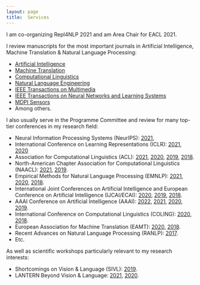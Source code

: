```yaml
---
layout: page
title:  Services
---
```


I am co-organizing Repl4NLP 2021 and am Area Chair for EACL 2021.

I review manuscripts for the most important journals in Artificial Intelligence, Machine Translation &amp; Natural Language Processing:

* [Artificial Intelligence](https://www.journals.elsevier.com/artificial-intelligence/)
* [Machine Translation](https://link.springer.com/journal/10590)
* [Computational Linguistics](http://cljournal.org)
* [Natural Language Engineering](https://www.cambridge.org/core/journals/natural-language-engineering)
* [IEEE Transactions on Multimedia](https://ieeexplore.ieee.org/xpl/RecentIssue.jsp?punumber=6046)
* [IEEE Transactions on Neural Networks and Learning Systems](https://ieeexplore.ieee.org/xpl/RecentIssue.jsp?punumber=5962385)
* [MDPI Sensors](https://www.mdpi.com/journal/sensors)
* Among others.

I also usually serve in the Programme Committee and review for many top-tier conferences in my research field:

* Neural Information Processing Systems (NeurIPS): [2021](https://nips.cc/Conferences/2021/),
* International Conference on Learning Representations (ICLR): [2021](https://iclr.cc/), [2020](https://iclr.cc/Conferences/2020)
* Association for Computational Linguistics (ACL): [2021](https://2021.aclweb.org/), [2020](https://acl2020.org/), [2019](http://www.acl2019.org/EN/index.xhtml), [2018](https://acl2018.org/).
* North-American Chapter Association for Computational Linguistics (NAACL): [2021](https://2021.naacl.org/), [2019](https://naacl2019.org/).
* Empirical Methods for Natural Language Processing (EMNLP): [2021](https://2021.emnlp.org/), [2020](https://2020.emnlp.org/), [2018](https://emnlp2018.org/).
* International Joint Conferences on Artificial Intelligence and European Conference on Artificial Intelligence (IJCAI/ECAI): [2020](https://ijcai20.org/), [2019](https://ijcai19.org/), [2018](http://www.ijcai-18.org/).
* AAAI Conference on Artificial Intelligence (AAAI): [2022](https://aaai.org/Conferences/AAAI-22/), [2021](https://aaai.org/Conferences/AAAI-21), [2020](https://aaai.org/Conferences/AAAI-20/), [2019](https://aaai.org/Conferences/AAAI-19/).
* International Conference on Computational Linguistics (COLING): [2020](https://coling2020.org/), [2018](http://coling2018.org/).
* European Association for Machine Translation (EAMT): [2020](https://eamt2020.inesc-id.pt/), [2018](http://eamt2018.dlsi.ua.es/).
* Recent Advances on Natural Language Processing (RANLP): [2017](http://lml.bas.bg/ranlp2017/start.php).
* Etc.

As well as scientific workshops particularly relevant to my research interests:

* Shortcomings on Vision &amp; Language (SIVL): [2019](https://sites.google.com/view/sivl2019).
* LANTERN Beyond Vision & Language: [2021](https://www.lantern.uni-saarland.de/2021/), [2020](https://www.lantern.uni-saarland.de/2020/).
